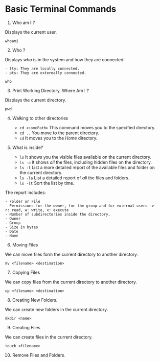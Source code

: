 # Basic Terminal Commands  

1. Who am I ?  

Displays the current user.  

`whoami`  

2. Who ? 

Displays *who* is in the system and how they are connected.

    - tty: They are locally connected.    
    - pts: They are externally connected.  

`who`

3. Print Working Directory, Where Am I ?

Displays the current directory. 

`pwd`

4. Walking to other directories

    - `cd <somePath>` This command moves you to the specified directory.   
    - `cd ..` You move to the parent directory.  
    - `cd`  It moves you to the *Home* directory.  

5. What is inside? 

    - `ls` It shows you the visible files available on the current directory.  
    - `ls -a` It shows *all* the files, including hidden files on the directory.   
    - `ls -l` List a more detailed report of the available files and folder on the current directory.  
    - `ls -la` List a detailed report of *all* the files and folders. 
    - `ls -lt` Sort the list by time.

The report includes:  

    - Folder or File
    - Permissions for the owner, for the group and for external users -> r: read, w: write, x: execute
    - Number of subdirectories inside the directory. 
    - Owner
    - Group
    - Size in bytes
    - Date
    - Name

6.  Moving Files

We can move files form the current directory to another directory.

`mv <filename> <destination>`

7. Copying Files  

We can copy files from the current directory to another directory.  

`cp <filename> <destination>`

8. Creating New Folders.  

We can create new folders in the current directory.  

`mkdir <name>`

9. Creating Files.  

We can create files in the current directory.  

`touch <filename>`

10. Remove Files and Folders.  

